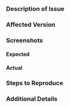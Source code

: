 
### Description of Issue
<!-- Describe your issue and tell us how to reproduce it (include any useful information). -->

### Affected Version

### Screenshots

#### Expected

#### Actual

### Steps to Reproduce

### Additional Details
<!-- Stack traces and/or log output -->

